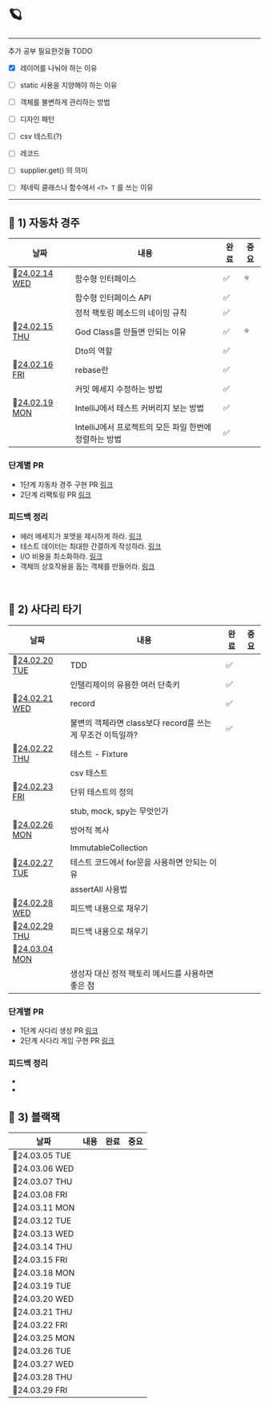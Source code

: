 # 🪐

---
추가 공부 필요한것들 TODO
- [x] 레이어를 나눠야 하는 이유
- [ ] static 사용을 지양해야 하는 이유
- [ ] 객체를 불변하게 관리하는 방법 
- [ ] 디자인 패턴
- [ ] csv 테스트(?)
- [ ] 레코드
- [ ] supplier.get() 의 의미
- [ ] 제네릭 클래스나 함수에서 `<T> T` 를 쓰는 이유


---

## 🚀 1) 자동차 경주

| 날짜 | 내용 | 완료 | 중요 |
|--------|--------|--------|--------|
| 📆[24.02.14 WED](https://github.com/nayonsoso/WIL/blob/main/level1/1-car-racing-1.md) | 함수형 인터페이스 | ✅ | ⭐ |
|  | 함수형 인터페이스 API | ✅ | |
|  | 정적 팩토링 메소드의 네이밍 규칙 | ✅ | |
| 📆[24.02.15 THU](https://github.com/nayonsoso/WIL/blob/main/level1/1-car-racing-2.md) | God Class를 만들면 안되는 이유 | ✅ | ⭐ |
|  | Dto의 역할 | ✅ | |
| 📆[24.02.16 FRI](https://github.com/nayonsoso/WIL/blob/main/level1/1-car-racing-3.md) | rebase란 |✅| |
| | 커밋 메세지 수정하는 방법 |✅| |
| 📆[24.02.19 MON](https://github.com/nayonsoso/WIL/blob/main/level1/1-car-racing-4.md) | IntelliJ에서 테스트 커버리지 보는 방법 | ✅ | |
|  | IntelliJ에서 프로젝트의 모든 파일 한번에 정렬하는 방법 | ✅ | |

### 단계별 PR
- 1단계 자동차 경주 구현 PR [링크](https://github.com/woowacourse/java-racingcar/pull/682)
- 2단계 리팩토링 PR [링크](https://github.com/woowacourse/java-racingcar/pull/814)

### 피드백 정리
- 에러 메세지가 포맷을 제시하게 하라. [링크](https://github.com/nayonsoso/WIL/blob/main/level1/1-car-racing-review-1.md)
- 테스트 데이터는 최대한 간결하게 작성하라. [링크](https://github.com/nayonsoso/WIL/blob/main/level1/1-car-racing-review-2.md)
- I/O 비용을 최소화하라. [링크](https://github.com/nayonsoso/WIL/blob/main/level1/1-car-racing-review-3.md)
- 객체의 상호작용을 돕는 객체를 만들어라. [링크](https://github.com/nayonsoso/WIL/blob/main/level1/1-car-racing-review-4.md)

<br>

## 🚀 2) 사다리 타기

| 날짜 | 내용 | 완료 | 중요 |
|--------|--------|--------|--------|
| 📆[24.02.20 TUE](https://github.com/nayonsoso/WIL/blob/main/level1/2-ladder-1.md) | TDD | ✅ |  |
|  | 인텔리제이의 유용한 여러 단축키 | ✅ | |
| 📆[24.02.21 WED](https://github.com/nayonsoso/WIL/blob/main/level1/2-ladder-2.md) | record | ✅ |  |
|  |  불변의 객체라면 class보다 record를 쓰는게 무조건 이득일까? | ✅ | |
| 📆[24.02.22 THU](https://github.com/nayonsoso/WIL/blob/main/level1/2-ladder-3.md) | 테스트 - Fixture | |  |
|  | csv 테스트 | | |
| 📆[24.02.23 FRI](https://github.com/nayonsoso/WIL/blob/main/level1/2-ladder-4.md) | 단위 테스트의 정의 | |  |
|  | stub, mock, spy는 무엇인가 | | |
| 📆[24.02.26 MON](https://github.com/nayonsoso/WIL/blob/main/level1/2-ladder-5.md) | 방어적 복사 | |  |
|  | ImmutableCollection | | |
| 📆[24.02.27 TUE](https://github.com/nayonsoso/WIL/blob/main/level1/2-ladder-6.md) | 테스트 코드에서 for문을 사용하면 안되는 이유 | |  |
|  | assertAll 사용법 | | |
| 📆[24.02.28 WED](https://github.com/nayonsoso/WIL/blob/main/level1/2-ladder-7.md) | 피드백 내용으로 채우기 | |  |
| 📆[24.02.29 THU](https://github.com/nayonsoso/WIL/blob/main/level1/2-ladder-8.md) | 피드백 내용으로 채우기 | |  |
| 📆[24.03.04 MON](https://github.com/nayonsoso/WIL/blob/main/level1/2-ladder-9.md) | | |  |
|  | 생성자 대신 정적 팩토리 메서드를 사용하면 좋은 점 | | |

### 단계별 PR
- 1단계 사다리 생성 PR [링크](https://github.com/woowacourse/java-ladder/pull/328)
- 2단계 사다리 게임 구현 PR [링크](https://github.com/woowacourse/java-ladder/pull/386)

### 피드백 정리
- 
- 


## 🚀 3) 블랙잭

| 날짜 | 내용 | 완료 | 중요 |
|--------|--------|--------|--------|
| 📆24.03.05 TUE | | |  |
| 📆24.03.06 WED | | |  |
| 📆24.03.07 THU | | |  |
| 📆24.03.08 FRI | | |  |
| 📆24.03.11 MON | | |  |
| 📆24.03.12 TUE | | |  |
| 📆24.03.13 WED | | |  |
| 📆24.03.14 THU | | |  |
| 📆24.03.15 FRI | | | |
| 📆24.03.18 MON | | |  |
| 📆24.03.19 TUE | | |  |
| 📆24.03.20 WED | | |  |
| 📆24.03.21 THU | | |  |
| 📆24.03.22 FRI | | |  |
| 📆24.03.25 MON | | |  |
| 📆24.03.26 TUE | | |  |
| 📆24.03.27 WED | | |  |
| 📆24.03.28 THU | | |  |
| 📆24.03.29 FRI | | |  |

